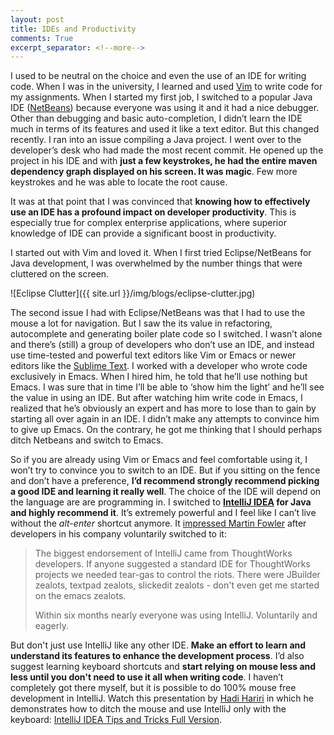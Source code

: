 ```yaml
---
layout: post
title: IDEs and Productivity
comments: True
excerpt_separator: <!--more-->
---
```


I used to be neutral on the choice and even the use of an IDE for writing code. When I was in the university, I learned and used [Vim](https://en.wikipedia.org/wiki/Vim_(text_editor)) to write code for my assignments. When I started my first job, I switched to a popular Java IDE ([NetBeans](https://netbeans.org/)) because everyone was using it and it had a nice debugger. Other than debugging and basic auto-completion, I didn’t learn the IDE much in terms of its features and used it like a text editor. But this changed recently. I ran into an issue compiling a Java project. I went over to the developer’s desk who had made the most recent commit. He opened up the project in his IDE and with **just a few keystrokes, he had the entire maven dependency graph displayed on his screen. It was magic**. Few more keystrokes and he was able to locate the root cause.

<!--more-->

It was at that point that I was convinced that **knowing how to effectively use an IDE has a profound impact on developer productivity**. This is especially true for complex enterprise applications, where superior knowledge of IDE can provide a significant boost in productivity.

I started out with Vim and loved it. When I first tried Eclipse/NetBeans for Java development, I was overwhelmed by the number things that were cluttered on the screen.

![Eclipse Clutter]({{ site.url }}/img/blogs/eclipse-clutter.jpg)

The second issue I had with Eclipse/NetBeans was that I had to use the mouse a lot for navigation. But I saw the its value in refactoring, autocomplete and generating boiler plate code so I switched. I wasn’t alone and there’s (still) a group of developers who don’t use an IDE, and instead use time-tested and powerful text editors like Vim or Emacs or newer editors like the [Sublime Text](https://www.sublimetext.com/). I worked with a developer who wrote code exclusively in Emacs. When I hired him, he told that he’ll use nothing but Emacs. I was sure that in time I’ll be able to ‘show him the light’ and he’ll see the value in using an IDE. But after watching him write code in Emacs, I realized that he’s obviously an expert and has more to lose than to gain by starting all over again in an IDE. I didn’t make any attempts to convince him to give up Emacs. On the contrary, he got me thinking that I should perhaps ditch Netbeans and switch to Emacs.

So if you are already using Vim or Emacs and feel comfortable using it, I won’t try to convince you to switch to an IDE. But if you sitting on the fence and don’t have a preference, **I’d recommend strongly recommend picking a good IDE and learning it really well**. The choice of the IDE will depend on the language are are programming in. I switched to **[IntelliJ IDEA](https://www.jetbrains.com/idea/) for Java and highly recommend it**. It’s extremely powerful and I feel like I can’t live without the *alt-enter* shortcut anymore. It [impressed Martin Fowler](http://martinfowler.com/bliki/PostIntelliJ.html) after developers in his company voluntarily switched to it:

> The biggest endorsement of IntelliJ came from ThoughtWorks developers. If anyone suggested a standard IDE for ThoughtWorks projects we needed tear-gas to control the riots. There were JBuilder zealots, textpad zealots, slickedit zealots - don't even get me started on the emacs zealots.
>
> Within six months nearly everyone was using IntelliJ. Voluntarily and eagerly.

But don't just use IntelliJ like any other IDE. **Make an effort to learn and understand its features to enhance the development process**. I’d also suggest learning keyboard shortcuts and **start relying on mouse less and less until you don't need to use it all when writing code**. I haven’t completely got there myself, but it is possible to do 100% mouse free development in IntelliJ. Watch this presentation by [Hadi Hariri](https://blog.jetbrains.com/idea/author/hhariri/) in which he demonstrates how to ditch the mouse and use IntelliJ only with the keyboard: [IntelliJ IDEA Tips and Tricks Full Version](https://www.youtube.com/watch?v=eq3KiAH4IBI).
